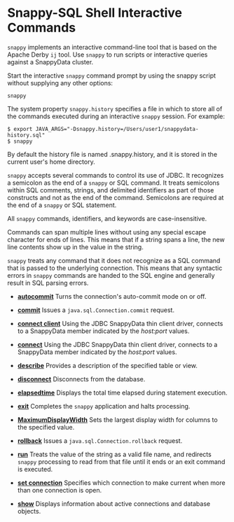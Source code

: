 # Snappy-SQL Shell Interactive Commands

`snappy` implements an interactive command-line tool that is based on the Apache Derby `ij` tool. Use `snappy` to run scripts or interactive queries against a SnappyData cluster.

Start the interactive `snappy` command prompt by using the snappy script without supplying any other options:

```no-highlight
snappy
```

The system property `snappy.history` specifies a file in which to store all of the commands executed during an interactive `snappy` session. For example:

```no-highlight
$ export JAVA_ARGS="-Dsnappy.history=/Users/user1/snappydata-history.sql"
$ snappy
```

By default the history file is named .snappy.history, and it is stored in the current user's home directory.

`snappy` accepts several commands to control its use of JDBC. It recognizes a semicolon as the end of a `snappy` or SQL command. It treats semicolons within SQL comments, strings, and delimited identifiers as part of those constructs and not as the end of the command. Semicolons are required at the end of a `snappy` or SQL statement.

All `snappy` commands, identifiers, and keywords are case-insensitive.

Commands can span multiple lines without using any special escape character for ends of lines. This means that if a string spans a line, the new line contents show up in the value in the string.

`snappy` treats any command that it does not recognize as a SQL command that is passed to the underlying connection. This means that any syntactic errors in `snappy` commands are handed to the SQL engine and generally result in SQL parsing errors.

-	**[autocommit](../../reference/interactive_commands/autocommit.md)**
	Turns the connection's auto-commit mode on or off.

-	**[commit](../../reference/interactive_commands/commit.md)**
	Issues a `java.sql.Connection.commit` request.

-   **[connect client](../../reference/interactive_commands/connect_client.md)**
    Using the JDBC SnappyData thin client driver, connects to a SnappyData member indicated by the *host:port* values.
    
-   **[connect](../../reference/interactive_commands/connect.md)**
    Using the JDBC SnappyData thin client driver, connects to a SnappyData member indicated by the *host:port* values.

-   **[describe](../../reference/interactive_commands/describe.md)**
    Provides a description of the specified table or view.

-   **[disconnect](../../reference/interactive_commands/disconnect.md)**
    Disconnects from the database.

-   **[elapsedtime](../../reference/interactive_commands/elapsedtime.md)**
    Displays the total time elapsed during statement execution.

-   **[exit](../../reference/interactive_commands/exit.md)**
    Completes the `snappy` application and halts processing.

-   **[MaximumDisplayWidth](../../reference/interactive_commands/maximumdisplaywidth.md)**
    Sets the largest display width for columns to the specified value.

-   **[rollback](../../reference/interactive_commands/rollback.md)**
	Issues a `java.sql.Connection.rollback` request.

-   **[run](../../reference/interactive_commands/run.md)**
    Treats the value of the string as a valid file name, and redirects `snappy` processing to read from that file until it ends or an exit command is executed.

-   **[set connection](../../reference/interactive_commands/set_connection.md)**
    Specifies which connection to make current when more than one connection is open.

-   **[show](../../reference/interactive_commands/show.md)**
    Displays information about active connections and database objects.
